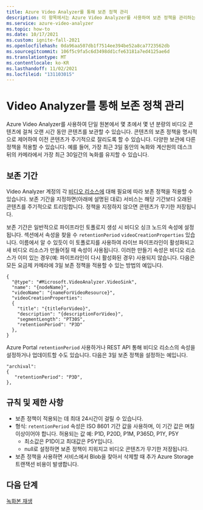 ```yaml
---
title: Azure Video Analyzer를 통해 보존 정책 관리
description: 이 항목에서는 Azure Video Analyzer를 사용하여 보존 정책을 관리하는 방법에 대해 설명합니다.
ms.service: azure-video-analyzer
ms.topic: how-to
ms.date: 10/17/2021
ms.custom: ignite-fall-2021
ms.openlocfilehash: 0da96aa507db1f7514ee394be52a8ca7723562db
ms.sourcegitcommit: 106f5c9fa5c6d3498dd1cfe63181a7ed4125ae6d
ms.translationtype: MT
ms.contentlocale: ko-KR
ms.lasthandoff: 11/02/2021
ms.locfileid: "131103015"
---
```

# <a name="manage-retention-policy-with-video-analyzer"></a>Video Analyzer를 통해 보존 정책 관리

Azure Video Analyzer를 사용하여 단일 원본에서 몇 초에서 몇 년 분량의 비디오 콘텐츠에 걸쳐 오랜 시간 동안 콘텐츠를 보관할 수 있습니다. 콘텐츠의 보존 정책을 명시적으로 제어하여 이전 콘텐츠가 주기적으로 잘리도록 할 수 있습니다. 다양한 보관에 다른 정책을 적용할 수 있습니다. 예를 들어, 가장 최근 3일 동안의 녹화와 계산원의 데스크 뒤의 카메라에서 가장 최근 30일간의 녹화를 유지할 수 있습니다.

## <a name="retention-period"></a>보존 기간

Video Analyzer 계정의 각 [비디오 리소스에](terminology.md#video) 대해 필요에 따라 보존 정책을 적용할 수 있습니다. 보존 기간을 지정하면(아래에 설명된 대로) 서비스는 해당 기간보다 오래된 콘텐츠를 주기적으로 트리밍합니다. 정책을 지정하지 않으면 콘텐츠가 무기한 저장됩니다.

보존 기간은 일반적으로 파이프라인 토폴로지 생성 시 비디오 싱크 노드의 속성에 설정됩니다. 섹션에서 속성을 찾을 수 `retentionPeriod` `videoCreationProperties` 있습니다. 이름에서 알 수 있듯이 이 토폴로지를 사용하여 라이브 파이프라인이 활성화되고 새 비디오 리소스가 만들어질 때 속성이 사용됩니다. 이러한 만들기 속성은 비디오 리소스가 이미 있는 경우(예: 파이프라인이 다시 활성화된 경우) 사용되지 않습니다. 다음은 모든 요금제 카메라에 3일 보존 정책을 적용할 수 있는 방법의 예입니다.

```
{
  "@type": "#Microsoft.VideoAnalyzer.VideoSink",
  "name": "{nodeName}",         
  "videoName": "{nameForVideoResource}",
  "videoCreationProperties":
  {
    "title": "{titleForVideo}",
    "description": "{descriptionForVideo}",
    "segmentLength": "PT30S",
    "retentionPeriod": "P3D"
  },
}
```

Azure Portal `retentionPeriod` 사용하거나 REST API 통해 비디오 리소스의 속성을 설정하거나 업데이트할 [](https://github.com/Azure/azure-rest-api-specs/blob/master/specification/videoanalyzer/resource-manager/Microsoft.Media/preview/2021-11-01-preview/Videos.json)수도 있습니다. 다음은 3일 보존 정책을 설정하는 예입니다.

```
"archival":
{
   "retentionPeriod": "P3D",
},
```

## <a name="rules-and-limitations"></a>규칙 및 제한 사항

* 보존 정책이 적용되는 데 최대 24시간이 걸릴 수 있습니다.
* 형식: `retentionPeriod` 속성은 ISO 8601 기간 값을 사용하며, 이 기간 값은 며칠 이상이어야 합니다. 허용되는 값 예: P1D, P20D, P1M, P365D, P1Y, P5Y
    * 최소값은 P1D이고 최대값은 P5Y입니다.
    * null로 설정하면 보존 정책이 지워지고 비디오 콘텐츠가 무기한 저장됩니다.
* 보존 정책을 사용하면 서비스에서 Blob을 찾아서 삭제할 때 추가 Azure Storage 트랜잭션 비용이 발생합니다.

## <a name="next-steps"></a>다음 단계

[녹화본 재생](playback-recordings-how-to.md)
